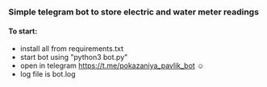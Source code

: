 ### Simple telegram bot to store electric and water meter readings
#### To start:
* install all from requirements.txt
* start bot using "python3 bot.py"
* open in telegram https://t.me/pokazaniya_pavlik_bot ☺️
* log file is bot.log